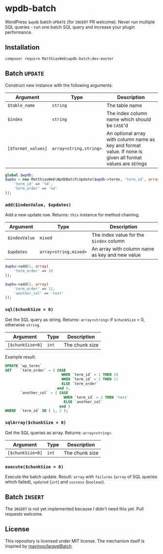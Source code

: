 # wpdb-batch
WordPress `$wpdb` batch `UPDATE` (for `INSERT` PR welcome). Never run multiple SQL queries - run one batch SQL query and increase your plugin performance.

## Installation

```
composer require MatthiasWeb\wpdb-batch:dev-master
```

## Batch `UPDATE`

Construct new instance with the following arguments:

Argument|Type|Description
-|-|-
`$table_name`|`string`|The table name
`$index`|`string`|The index column name which should be `CASE`'d
`[$format_values]`|`array<string,string>`|An optional array with column name as key and format value. If none is given all format values are strings

```php
global $wpdb;
$wpbu = new MatthiasWeb\WpdbBatch\Update($wpdb->terms, 'term_id', array(
    'term_id' => '%d',
    'term_order' => '%d'
));
```

### `add($indexValue, $updates)`

Add a new update row. Returns: `this` instance for method chaining.

Argument|Type|Description
-|-|-
`$indexValue`|`mixed`|The index value for the `$index` column
`$updates`|`array<string,mixed>`|An array with column name as key and new value

```php
$wpbu->add(1, array(
    'term_order' => 10
));

$wpbu->add(2, array(
    'term_order' => 11,
    'another_col' => 'test'
));
```

### `sql($chunkSize = 0)`

Get the SQL query as string. Returns: `array<string>` if `$chunkSize` > 0, otherwise `string`.

Argument|Type|Description
-|-|-
`[$chunkSize=0]`|`int`|The chunk size

Example result:

```sql
UPDATE `wp_terms` 
SET    `term_order` = ( CASE 
                          WHEN `term_id` = 1 THEN 10 
                          WHEN `term_id` = 2 THEN 11 
                          ELSE `term_order` 
                        end ), 
       `another_col` = ( CASE 
                           WHEN `term_id` = 2 THEN 'test' 
                           ELSE `another_col` 
                         end ) 
WHERE  `term_id` IN ( 1, 2 ); 
```

### `sqlArray($chunkSize = 0)`

Get the SQL queries as array. Returns: `array<string>`.

Argument|Type|Description
-|-|-
`[$chunkSize=0]`|`int`|The chunk size

### `execute($chunkSize = 0)`

Execute the batch update. Result: `array` with `failures` (`array` of SQL queries which failed), `updated` (`int`) and `success` (`boolean`).

## Batch `INSERT`

The `INSERT` is not yet implemented because I didn't need this yet. Pull requests welcome.

## License

This repository is licensed under MIT license. The mechanism itself is inspired by [mavinoo/laravelBatch](https://github.com/mavinoo/laravelBatch).
